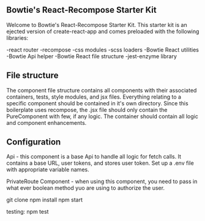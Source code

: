 ## Bowtie's React-Recompose Starter Kit

Welcome to Bowtie's React-Recompose Starter Kit. This starter kit is an ejected version of create-react-app and comes preloaded with the following libraries:

-react router
-recompose
-css modules
-scss loaders
-Bowtie React utilities
-Bowtie Api helper
-Bowtie React file structure
-jest-enzyme library

## File structure

The component file structure contains all components with their associated containers, tests, style modules, and jsx files. Everything relating to a specific component should be contained in it's own directory. Since this boilerplate uses recompose, the .jsx file should only contain the PureComponent with few, if any logic. The container should contain all logic and component enhancements. 

## Configuration

Api - this component is a base Api to handle all logic for fetch calls. It contains a base URL, user tokens, and stores user token. Set up a .env file with appropriate variable names.

PrivateRoute Component - when using this component, you need to pass in what ever boolean method yuo are using to authorize the user.

git clone
npm install
npm start

testing:  npm test